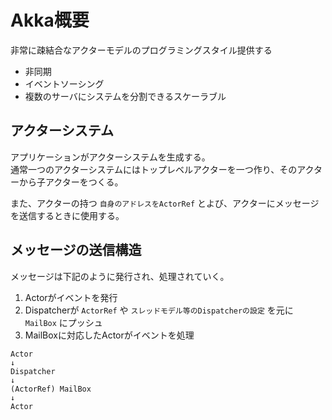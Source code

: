 # Akka概要
非常に疎結合なアクターモデルのプログラミングスタイル提供する
* 非同期
* イベントソーシング
* 複数のサーバにシステムを分割できるスケーラブル

## アクターシステム
アプリケーションがアクターシステムを生成する。  
通常一つのアクターシステムにはトップレベルアクターを一つ作り、そのアクターから子アクターをつくる。

また、アクターの持つ `自身のアドレスをActorRef` とよび、アクターにメッセージを送信するときに使用する。

## メッセージの送信構造
メッセージは下記のように発行され、処理されていく。

1. Actorがイベントを発行
1. Dispatcherが `ActorRef` や `スレッドモデル等のDispatcherの設定` を元に `MailBox` にプッシュ
1. MailBoxに対応したActorがイベントを処理

```
Actor 
↓
Dispatcher
↓
(ActorRef) MailBox
↓
Actor
```